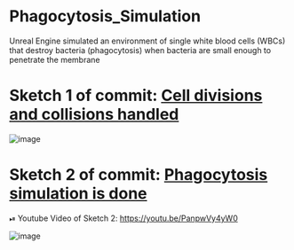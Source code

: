 # Phagocytosis_Simulation
 Unreal Engine simulated an environment of single white blood cells (WBCs) that destroy bacteria (phagocytosis) when bacteria are small enough to penetrate the membrane

# Sketch 1 of commit: [Cell divisions and collisions handled](https://github.com/ercealtun/Phagocytosis_Simulation/commit/ea5ac048aea31d6b0878474427dffe7eee43e130)

![image](https://user-images.githubusercontent.com/57298922/236624167-55760f7c-d9c9-4e8a-a62f-7ab6ecaf966e.png)

# Sketch 2 of commit: [Phagocytosis simulation is done](https://github.com/ercealtun/Phagocytosis_Simulation/commit/cfb968a9abb061d16fb765a574a0bff359bc72ef) 
⏯ Youtube Video of Sketch 2: https://youtu.be/PanpwVy4yW0

![image](https://user-images.githubusercontent.com/57298922/236699412-9755ad19-25d0-4226-b2d9-21358840fee1.png)
